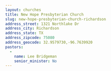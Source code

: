 ```yaml
---
layout: churches
title: New Hope Presbyterian Church
slug: new-hope-presbyterian-church-richardson
address_street: 1321 Northlake Dr
address_city: Richardson
address_state: TX
address_zipcode: 75080
address_geocode: 32.9579730,-96.7639920
pastors: 
  - 
    name: Lee Bridgeman
    senior_minister: No
---
```



